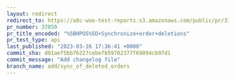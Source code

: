 ```yaml
---
layout: redirect
redirect_to: https://a8c-woo-test-reports.s3.amazonaws.com/public/pr/37050/api/index.html
pr_number: 37050
pr_title_encoded: "%5BHPOS%5D+Synchronize+order+deletions"
pr_test_type: api
last_published: "2023-03-16 17:36:41 +0000"
commit_sha: d91aef5bb7b227cebefb59702377f69894cb97d1
commit_message: "Add changelog file"
branch_name: add/sync_of_deleted_orders
---
```

